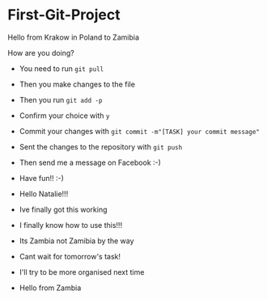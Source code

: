 # First-Git-Project

Hello from Krakow in Poland to Zamibia

How are you doing?

-   You need to run `git pull`
-   Then you make changes to the file
-   Then you run `git add -p`
-   Confirm your choice with `y`
-   Commit your changes with `git commit -m"[TASK] your commit message"`
-   Sent the changes to the repository with `git push`
-   Then send me a message on Facebook :-)

-   Have fun!! :-)
-   Hello Natalie!!!
-   Ive finally got this working
-   I finally know how to use this!!!
-   Its Zambia not Zamibia by the way
-   Cant wait for tomorrow's task!
-   I'll try to be more organised next time 
-   Hello from Zambia
